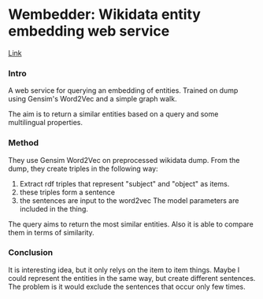# Wembedder: Wikidata entity embedding web service

[Link](https://arxiv.org/abs/1710.04099)

### Intro

A web service for querying an embedding of entities.
Trained on dump using Gensim's Word2Vec and a simple graph walk.

The aim is to return a similar entities based on a query and some multilingual properties.

### Method

They use Gensim Word2Vec on preprocessed wikidata dump.
From the dump, they create triples in the following way:
1. Extract rdf triples that represent "subject" and "object" as items.
2. these triples form a sentence
3. the sentences are input to the word2vec 
The model parameters are included in the thing.

The query aims to return the most similar entities.
Also it is able to compare them in terms of similarity.

### Conclusion

It is interesting idea, but it only relys on the item to item things.
Maybe I could represent the entities in the same way, but create different sentences.
The problem is it would exclude the sentences that occur only few times.